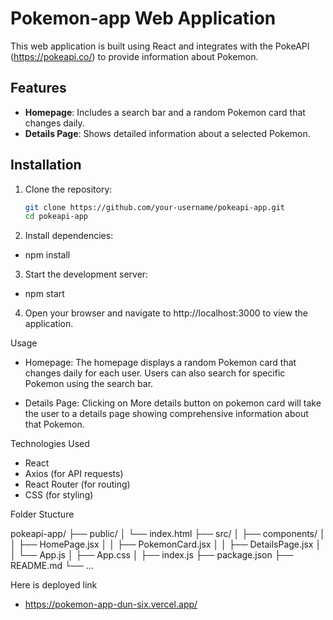 # Pokemon-app Web Application

This web application is built using React and integrates with the PokeAPI (https://pokeapi.co/) to provide information about Pokemon.

## Features

- **Homepage**: Includes a search bar and a random Pokemon card that changes daily.
- **Details Page**: Shows detailed information about a selected Pokemon.

## Installation

1. Clone the repository:

   ```bash
   git clone https://github.com/your-username/pokeapi-app.git
   cd pokeapi-app
   ```

2. Install dependencies:

- npm install

3. Start the development server:

- npm start

4. Open your browser and navigate to http://localhost:3000 to view the application.

Usage

- Homepage: The homepage displays a random Pokemon card that changes daily for each user. Users can also search for specific Pokemon using the search bar.

- Details Page: Clicking on More details button on pokemon card will take the user to a details page showing comprehensive information about that Pokemon.

Technologies Used

- React
- Axios (for API requests)
- React Router (for routing)
- CSS (for styling)

Folder Stucture

pokeapi-app/
├── public/
│ └── index.html
├── src/
│ ├── components/
│ │ ├── HomePage.jsx
│ │ ├── PokemonCard.jsx
│ │ ├── DetailsPage.jsx
│ │ └── App.js
│ ├── App.css
│ ├── index.js
├── package.json
├── README.md
└── ...

Here is deployed link

- https://pokemon-app-dun-six.vercel.app/
